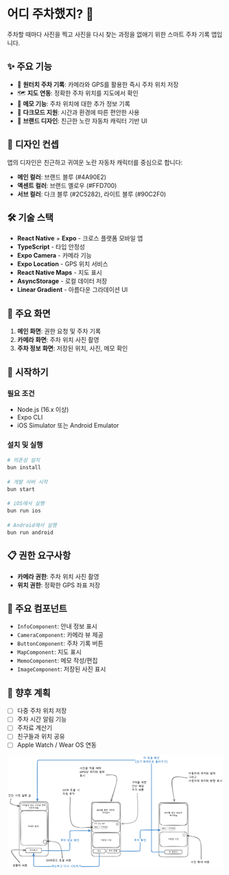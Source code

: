 # 어디 주차했지? 🚗

주차할 때마다 사진을 찍고 사진을 다시 찾는 과정을 없애기 위한 스마트 주차 기록 앱입니다.

## ✨ 주요 기능

- 📸 **원터치 주차 기록**: 카메라와 GPS를 활용한 즉시 주차 위치 저장
- 🗺️ **지도 연동**: 정확한 주차 위치를 지도에서 확인
- 📝 **메모 기능**: 주차 위치에 대한 추가 정보 기록
- 🌙 **다크모드 지원**: 시간과 환경에 따른 편안한 사용
- 🎨 **브랜드 디자인**: 친근한 노란 자동차 캐릭터 기반 UI

## 🎨 디자인 컨셉

앱의 디자인은 친근하고 귀여운 노란 자동차 캐릭터를 중심으로 합니다:
- **메인 컬러**: 브랜드 블루 (#4A90E2)
- **액센트 컬러**: 브랜드 옐로우 (#FFD700)  
- **서브 컬러**: 다크 블루 (#2C5282), 라이트 블루 (#90C2F0)

## 🛠️ 기술 스택

- **React Native** + **Expo** - 크로스 플랫폼 모바일 앱
- **TypeScript** - 타입 안정성
- **Expo Camera** - 카메라 기능
- **Expo Location** - GPS 위치 서비스
- **React Native Maps** - 지도 표시
- **AsyncStorage** - 로컬 데이터 저장
- **Linear Gradient** - 아름다운 그라데이션 UI

## 📱 주요 화면

1. **메인 화면**: 권한 요청 및 주차 기록
2. **카메라 화면**: 주차 위치 사진 촬영
3. **주차 정보 화면**: 저장된 위치, 사진, 메모 확인

## 🚀 시작하기

### 필요 조건
- Node.js (16.x 이상)
- Expo CLI
- iOS Simulator 또는 Android Emulator

### 설치 및 실행
```bash
# 의존성 설치
bun install

# 개발 서버 시작
bun start

# iOS에서 실행
bun run ios

# Android에서 실행  
bun run android
```

## 📋 권한 요구사항

- **카메라 권한**: 주차 위치 사진 촬영
- **위치 권한**: 정확한 GPS 좌표 저장

## 🔧 주요 컴포넌트

- `InfoComponent`: 안내 정보 표시
- `CameraComponent`: 카메라 뷰 제공
- `ButtonComponent`: 주차 기록 버튼
- `MapComponent`: 지도 표시
- `MemoComponent`: 메모 작성/편집
- `ImageComponent`: 저장된 사진 표시

## 🎯 향후 계획

- [ ] 다중 주차 위치 저장
- [ ] 주차 시간 알림 기능
- [ ] 주차료 계산기
- [ ] 친구들과 위치 공유
- [ ] Apple Watch / Wear OS 연동

![wireframe](./assets/images/wireframe.png)
